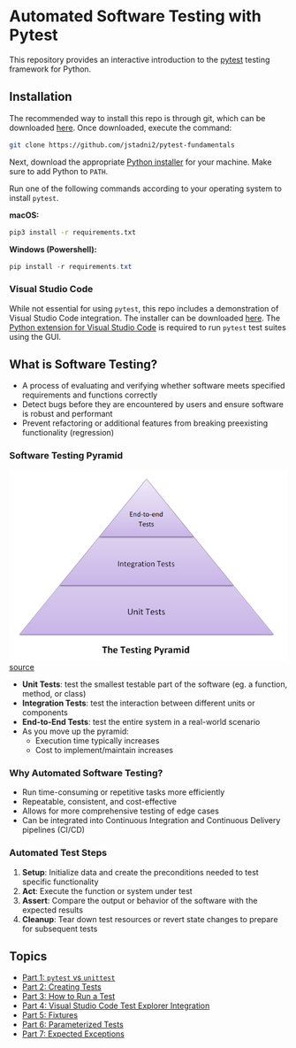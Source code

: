 # Automated Software Testing with Pytest
This repository provides an interactive introduction to the [pytest](https://docs.pytest.org/en/7.3.x/index.html) testing framework for Python.

## Installation
The recommended way to install this repo is through git, which can be downloaded 
[here](https://git-scm.com/downloads). Once downloaded, execute the command:

```bash
git clone https://github.com/jstadni2/pytest-fundamentals
```

Next, download the appropriate [Python installer](https://www.python.org/downloads/) for your machine. Make sure to add Python to `PATH`.

Run one of the following commands according to your operating system to install `pytest`.

**macOS:**
```zsh
pip3 install -r requirements.txt
```

**Windows (Powershell):**
```powershell
pip install -r requirements.txt
```

### Visual Studio Code
While not essential for using `pytest`, this repo includes a demonstration of Visual Studio Code integration. The installer can be downloaded [here](https://code.visualstudio.com/download). The [Python extension for Visual Studio Code](https://marketplace.visualstudio.com/items?itemName=ms-python.python) is required to run `pytest` test suites using the GUI.

## What is Software Testing?
* A process of evaluating and verifying whether software meets specified requirements and functions correctly
* Detect bugs before they are encountered by users and ensure software is robust and performant 
* Prevent refactoring or additional features from breaking preexisting functionality (regression)

### Software Testing Pyramid
![image info](./images/testing-pyramid.jpeg)
[source](https://www.meticulous.ai/blog/testing-pyramid-for-frontend)
* **Unit Tests**: test the smallest testable part of the software (eg. a function, method, or class)
* **Integration Tests**: test the interaction between different units or components
* **End-to-End Tests**: test the entire system in a real-world scenario
* As you move up the pyramid:
  * Execution time typically increases
  * Cost to implement/maintain increases

### Why Automated Software Testing?
* Run time-consuming or repetitive tasks more efficiently 
* Repeatable, consistent, and cost-effective
* Allows for more comprehensive testing of edge cases
* Can be integrated into Continuous Integration and Continuous Delivery pipelines (CI/CD)

### Automated Test Steps
1. **Setup**: Initialize data and create the preconditions needed to test specific functionality
2. **Act**: Execute the function or system under test
3. **Assert**: Compare the output or behavior of the software with the expected results
4. **Cleanup**: Tear down test resources or revert state changes to prepare for subsequent tests

## Topics
* [Part 1: `pytest` vs `unittest`](./tests/1_pytest_vs_unittest/README.md)
* [Part 2: Creating Tests](./tests/2_creating_tests/README.md)
* [Part 3: How to Run a Test](./tests/3_running_tests/README.md)
* [Part 4: Visual Studio Code Test Explorer Integration](./tests/4_vs_code_integration/README.md)
* [Part 5: Fixtures](./tests/5_fixtures/README.md)
* [Part 6: Parameterized Tests](./tests/6_parametrized_tests/README.md)
* [Part 7: Expected Exceptions](./tests/7_exceptions/README.md)
